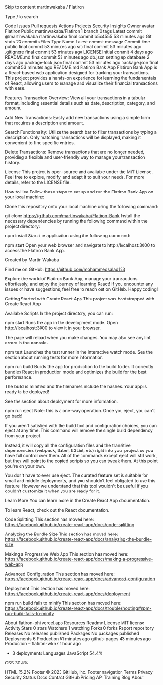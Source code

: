 Skip to content
martinwakaba
/
Flatiron

Type / to search

Code
Issues
Pull requests
Actions
Projects
Security
Insights
Owner avatar
Flatiron
Public
martinwakaba/Flatiron
 1 branch
 0 tags
Latest commit
@martinwakaba
martinwakaba final commit
b5c4555
53 minutes ago
Git stats
 23 commits
Files
Type
Name
Latest commit message
Commit time
public
final commit
53 minutes ago
src
final commit
53 minutes ago
.gitignore
final commit
53 minutes ago
LICENSE
Initial commit
4 days ago
README.md
final commit
53 minutes ago
db.json
setting up database
2 days ago
package-lock.json
final commit
53 minutes ago
package.json
final commit
53 minutes ago
README.md
Flatiron Bank App
Flatiron Bank App is a React-based web application designed for tracking your transactions. This project provides a hands-on experience for learning the fundamentals of React, allowing users to manage and visualize their financial transactions with ease.

Features
Transaction Overview: View all your transactions in a tabular format, including essential details such as date, description, category, and amount.

Add New Transactions: Easily add new transactions using a simple form that requires a description and amount.

Search Functionality: Utilize the search bar to filter transactions by typing a description. Only matching transactions will be displayed, making it convenient to find specific entries.

Delete Transactions: Remove transactions that are no longer needed, providing a flexible and user-friendly way to manage your transaction history.

License
This project is open-source and available under the MIT License. Feel free to explore, modify, and adapt it to suit your needs. For more details, refer to the LICENSE file.

How to Use
Follow these steps to set up and run the Flatiron Bank App on your local machine:

Clone this repository onto your local machine using the following command:

git clone https://github.com/martinwakaba/Flatiron-Bank
Install the necessary dependencies by running the following command within the project directory:

npm install
Start the application using the following command:

npm start
Open your web browser and navigate to http://localhost:3000 to access the Flatiron Bank App.

Created by
Martin Wakaba

Find me on GitHub: https://github.com/mohammedsalad123

Explore the world of Flatiron Bank App, manage your transactions effortlessly, and enjoy the journey of learning React! If you encounter any issues or have suggestions, feel free to reach out on GitHub. Happy coding!

Getting Started with Create React App
This project was bootstrapped with Create React App.

Available Scripts
In the project directory, you can run:

npm start
Runs the app in the development mode.
Open http://localhost:3000 to view it in your browser.

The page will reload when you make changes.
You may also see any lint errors in the console.

npm test
Launches the test runner in the interactive watch mode.
See the section about running tests for more information.

npm run build
Builds the app for production to the build folder.
It correctly bundles React in production mode and optimizes the build for the best performance.

The build is minified and the filenames include the hashes.
Your app is ready to be deployed!

See the section about deployment for more information.

npm run eject
Note: this is a one-way operation. Once you eject, you can't go back!

If you aren't satisfied with the build tool and configuration choices, you can eject at any time. This command will remove the single build dependency from your project.

Instead, it will copy all the configuration files and the transitive dependencies (webpack, Babel, ESLint, etc) right into your project so you have full control over them. All of the commands except eject will still work, but they will point to the copied scripts so you can tweak them. At this point you're on your own.

You don't have to ever use eject. The curated feature set is suitable for small and middle deployments, and you shouldn't feel obligated to use this feature. However we understand that this tool wouldn't be useful if you couldn't customize it when you are ready for it.

Learn More
You can learn more in the Create React App documentation.

To learn React, check out the React documentation.

Code Splitting
This section has moved here: https://facebook.github.io/create-react-app/docs/code-splitting

Analyzing the Bundle Size
This section has moved here: https://facebook.github.io/create-react-app/docs/analyzing-the-bundle-size

Making a Progressive Web App
This section has moved here: https://facebook.github.io/create-react-app/docs/making-a-progressive-web-app

Advanced Configuration
This section has moved here: https://facebook.github.io/create-react-app/docs/advanced-configuration

Deployment
This section has moved here: https://facebook.github.io/create-react-app/docs/deployment

npm run build fails to minify
This section has moved here: https://facebook.github.io/create-react-app/docs/troubleshooting#npm-run-build-fails-to-minify

About
flatiron-phi.vercel.app
Resources
 Readme
License
 MIT license
 Activity
Stars
 0 stars
Watchers
 1 watching
Forks
 0 forks
Report repository
Releases
No releases published
Packages
No packages published
Deployments
6
 Production 51 minutes ago
 github-pages 43 minutes ago
 Production – flatiron-wkn7 1 hour ago
+ 3 deployments
Languages
JavaScript
54.4%
 
CSS
30.4%
 
HTML
15.2%
Footer
© 2023 GitHub, Inc.
Footer navigation
Terms
Privacy
Security
Status
Docs
Contact GitHub
Pricing
API
Training
Blog
About
